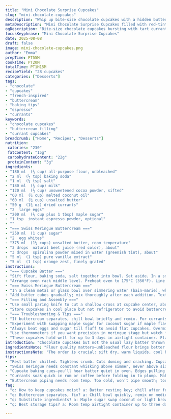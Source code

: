```yaml
---
title: "Mini Chocolate Surprise Cupcakes"
slug: "mini-chocolate-cupcakes"
description: "Whip up bite-size chocolate cupcakes with a hidden buttery filling. Cocoa-rich batter with a hint of espresso powder, oil swapped for melted coconut for subtle aroma. Brown sugar swapped for maple sugar, adds depth and less moisture. Currants replace dark chocolate chunks inside for unexpected tart bursts; flaky sea salt on top for contrast. Swiss meringue buttercream split into two colors, vanilla base with a splash of orange zest in filling, lightly tinted with natural beet and spirulina powder. Learning from past batches, rest the batter chilled before baking to keep texture tight and no cracks. Crumbs tender, not dry. A small cross incision to fill, not too big to avoid collapse. Watch the cupcake dome rise, golden edges signal done—not just time. Cozy, rich, and loaded with surprises."
metaDescription: "Mini Chocolate Surprise Cupcakes filled with red-tinted Swiss meringue buttercream, currants, and a subtle orange zest twist. Moist with layered textures."
ogDescription: "Bite-size chocolate cupcakes bursting with tart currants and a two-tone buttercream surprise. Rested batter keeps crumbs tight, watch edges pull back."
focusKeyphrase: "Mini Chocolate Surprise Cupcakes"
date: 2025-08-08
draft: false
image: mini-chocolate-cupcakes.png
author: "Emma"
prepTime: PT55M
cookTime: PT20M
totalTime: PT1H15M
recipeYield: "28 cupcakes"
categories: ["Desserts"]
tags:
- "chocolate"
- "cupcakes"
- "french-inspired"
- "buttercream"
- "baking tips"
- "espresso"
- "currants"
keywords:
- "chocolate cupcakes"
- "buttercream filling"
- "currant cupcakes"
breadcrumb: ["Home", "Recipes", "Desserts"]
nutrition: 
 calories: "230"
 fatContent: "15g"
 carbohydrateContent: "22g"
 proteinContent: "3g"
ingredients:
- "180 ml  (¾ cup) all-purpose flour, unbleached"
- "2 ml  (½ tsp) baking soda"
- "1 ml  (¼ tsp) salt"
- "180 ml  (¾ cup) milk"
- "120 ml  (½ cup) unsweetened cocoa powder, sifted"
- "60 ml  (¼ cup) melted coconut oil"
- "60 ml  (¼ cup) unsalted butter"
- "50 g  (1¾ oz) dried currants"
- "2  large eggs"
- "200 ml  (¾ cup plus 1 tbsp) maple sugar"
- "1 tsp  instant espresso powder, optional"
- ""
- "=== Swiss Meringue Buttercream ==="
- "250 ml  (1 cup) sugar"
- "2  egg whites"
- "375 ml  (1½ cups) unsalted butter, room temperature"
- "3 drops  natural beet juice (red color), about"
- "3 drops  spirulina powder mixed in water (greenish tint), about"
- "5 ml  (1 tsp) pure vanilla extract"
- "5 ml  (1 tsp) orange zest, finely grated"
instructions:
- "=== Cupcake Batter ==="
- "Sift flour, baking soda, salt together into bowl. Set aside. In a small pot, warm milk but don’t boil. Whisk cocoa powder into milk till smooth with no lumps. Add melted coconut oil and butter, stir till fully blended. The butter should melt in but not scald milk; keep temperature low to avoid graininess. Stir in espresso powder if using. Let cool until lukewarm. Meanwhile, beat eggs and maple sugar with electric mixer until light, fluffy, about 4 minutes; sugar must dissolve to avoid gritty crumbs. At slow speed, alternate adding cocoa mixture in thin streams and dry ingredients. Fold gently but thoroughly. Fold in currants quickly so they stay whole and don’t bleed. Cover batter and chill for 25 minutes—this step tightens crumb and prevents cupcakes from doming too high and cracking in oven."
- "Arrange oven rack middle level. Preheat oven to 175°C (350°F). Line muffin trays (28 slots) with 60 ml paper cups. Ladle 30 ml batter in each cup, about two tablespoons. Best not to overfill to avoid runny tops. Bake 18-20 minutes. After 15 minutes, watch domes rise. When edges pull slightly away from cups and a tester tooth picks crumbs, the cupcakes are done. Pulling out too early or too late yields gummy or dry results. Cool on wire rack completely before filling."
- "=== Swiss Meringue Buttercream ==="
- "In a clean metal or glass bowl over simmering water (bain-marie), whisk sugar and egg whites constantly. Don't let mixture go above 60°C—for thickening and pasteurization without scrambling whites. Heat until all sugar granules dissolve; test between fingers, no graininess. Remove bowl. Switch to electric mixer, whip whites into stiff, glossy peaks, about 12-15 minutes. The meringue should be cool before butter addition, else butter melts and cream separates."
- "Add butter cubes gradually; mix thoroughly after each addition. Texture will look broken, grainy—don’t panic. Keep beating on medium-high till creamy and smooth, ribbons form and no fat streaks remain. Separate 180 ml of buttercream, stir in beet juice for red shade; leave rest plain and stir in vanilla and orange zest for subtle taste lift. Keep both covered until use to prevent drying."
- "=== Filling and Assembly ==="
- "Use small paring knife to cut a shallow cross at cupcake center, about 1.5 cm wide, just deep enough to pierce crumb without cracking outside. With a piping bag fitted with a narrow round tip (approx 0.5 cm), inject about 5 ml red-tinted buttercream into each hole smoothly. Filling needs to be firm but soft to pipe, not runny. Top cupcakes by piping vanilla buttercream with a larger round or star tip, in swirls or dollops. Sprinkle a few flakes of flaky sea salt on top for texture contrast and to amplify chocolate notes."
- "Store cupcakes in cool place but not refrigerator to avoid buttercream hardening too firm. If fridge needed, take out 15-20 minutes before serving for optimal texture."
- "=== Troubleshooting & Tips ==="
- "If buttercream separates, chill bowl briefly and remix. For currants, soak in hot rum or coffee briefly to plump if dry. Coconut oil can solidify at room temp making batter lumpy; gently rewarm but don’t cook. To test doneness beyond timer, watch color shift to matte and edges pulling. No toothpick? Gently press top for bounce—springs back is done."
- "Experiment with swapping maple sugar for coconut sugar if maple flavor undesirable; expect darker crumb. Orange zest is a subtle lift, but can swap with lemon if preferred. Frozen currants can work but pat dry before mixing."
- "Always beat eggs and sugar till fluff to avoid flat cupcakes. Overmix dry ingredients and batter will be tough."
- "Use thermometers if you want precision in meringue stage but watch for graininess; tactile testing is reliable. For piping, keep buttercream at room temp, too cold won’t pipe easily, too warm melts."
- "These cupcakes hold well for up to 3 days in airtight container. Flavors meld, filling surprise stands out. A small batch tester cupcake baked alone helps for visual cues before baking entire tray."
introduction: "Chocolate cupcakes but not the usual lazy batter thrown together. Brought in a little espresso powder to deepen the cocoa notes, swapped maple sugar for brown - less moisture, more bite. Coconut oil for oil, keeps them incredibly moist with a subtle tropical scent that fades after baking. Currants instead of chunks of chocolate scattered in surprises, tart twist instead of just more sweetness. Learned the hard way about batter resting; no rest means cracked domes, flat crumbs. Waiting pays off."
ingredientsNote: "Flour quality matters—unbleached flour brings better crumb and color. Baking soda, enough to get rise but not bitter. Milk temperature key when mixing cocoa; too hot, fats separate. Butter and coconut oil combo balances softness and flavor. Maple sugar—can substitute with light brown or coconut sugar, expect color differences. Currants soaked in a little rum or coffee makes them plump and flavor-packed. Swiss meringue needs patience, better than powdered stabilizers. Natural colorants (beet and spirulina) for hazard-free tint, but beet can stain fingers, harmless but wary. Orange zest not optional, cuts richness and adds aromatics. Vanilla extract, pure and good quality, elevates flavor noticeably."
instructionsNote: "The order is crucial: sift dry, warm liquids, cool before mixing eggs and sugar to avoid pre-cook. Beat eggs and sugar until fluffy, a proper aeration step that helps in rise and lightness. Adding liquids slowly keeps batter stable and avoids curdling. Rest batter for stability—important for texture and baking consistency. Oven rack position matters. Don’t open oven door first 12 minutes or dome will sink. Testing with toothpick plus visual cues wins over strict times. Swiss meringue stage demands constant whisking over a double boiler gently to dissolve sugar; no graininess allowed, else buttercream won’t be silky. Adding butter slowly prevents breaking. The broken phase is normal, keep beating."
tips:
- "Rest batter chilled. Tightens crumb. Cuts doming and cracking. Cupcake domes rise smooth, no fissures. Avoids dry texture. Fold currants last, quick to keep whole. Temper milk warm not hot; scalding breaks fats. Keep butter low temp adding to wet mix; gritty batter ruins cupcakes."
- "Swiss meringue needs constant whisking above simmer, never above sixty degrees Celsius. Dissolve sugar fully, test fingers. Shift to mixer fast; whip fifteen minutes for stiff peaks. Butter addition slow but steady. Broken cream phase ok, keep beating, texture will fix. When ribbons form, stop. Divide cream; beet juice for red. Rest plain with vanilla-infusion."
- "Cupcake baking cues—you’ll hear batter quiet in oven. Edges pulling from paper liners means almost done. Color dims matte before color browning. Toothpick test stronger after fifteen minutes. Open door too early sinks dome. Ladle batter no more than half full. Too much means collapse or runny tops. Cutting small cross in dome, one and a half centimeters, just pierce crumb."
- "Currants soak quick in rum or coffee before folding in to plump. Makes tart bursts juicier, stops dry fruit. Coconut oil solidifies room temp makes lumps, rewarm gently not cook. Espresso powder optional but deepens cocoa notes. Maple sugar over brown means less moisture, more bite. Can swap coconut sugar expect darker crumb."
- "Buttercream piping needs room temp. Too cold, won’t pipe smooth; too warm melts fast. Use narrow round tip for filling, about half centimeter. Inject filling gently, five ml per cupcake. Top with star or round tip vanilla buttercream. Sprinkle flaky sea salt for crunch, contrast texture, enhance dark flavors layered inside."
faq:
- "q: How to keep cupcakes moist? a: Batter resting key; chill after fold. Avoid overmix. Coconut oil adds moisture with subtle aroma. Maple sugar instead brown, less damp. Watch oven timing; no early pulls."
- "q: Buttercream separates, fix? a: Chill bowl quickly, remix on medium speed. If too cold, won’t blend; too warm, breaks. Patience. Add butter slow. If fails, restart with fresh butter white peaks optional. Adding butter too fast a cause."
- "q: Substitute ingredients? a: Maple sugar swap coconut or light brown sugar but color changes. Currants fresh soaked in rum or coffee replace dry for plumper, juicier pockets. Cocoa powder unsweetened is must; espresso optional but amplifies cocoa depth."
- "q: Best storage tips? a: Room temp airtight container up to three days. Refrigerate only if hot kitchen but bring back to room temp 15-20 minutes before serving or buttercream hardens. Freeze not recommended buttercream loses texture."

---
```

